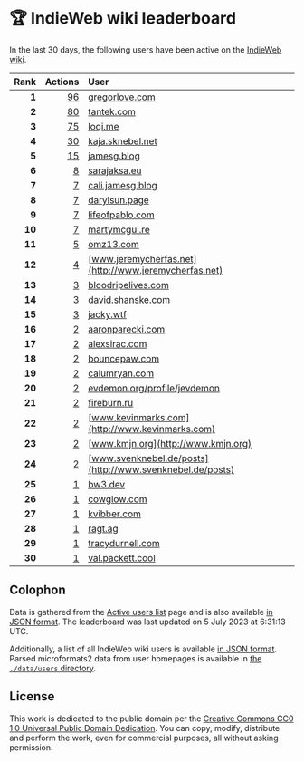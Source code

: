 # 🏆 IndieWeb wiki leaderboard

In the last 30 days, the following users have been active on the [IndieWeb wiki](https://indieweb.org).

| Rank | Actions | User |
|-----:|--------:|:-----|
| **1** | [96](https://indieweb.org/Special:Contributions/Gregorlove.com) | [gregorlove.com](http://gregorlove.com) |
| **2** | [80](https://indieweb.org/Special:Contributions/Tantek.com) | [tantek.com](http://tantek.com) |
| **3** | [75](https://indieweb.org/Special:Contributions/Loqi.me) | [loqi.me](http://loqi.me) |
| **4** | [30](https://indieweb.org/Special:Contributions/Kaja.sknebel.net) | [kaja.sknebel.net](http://kaja.sknebel.net) |
| **5** | [15](https://indieweb.org/Special:Contributions/Jamesg.blog) | [jamesg.blog](http://jamesg.blog) |
| **6** | [8](https://indieweb.org/Special:Contributions/Sarajaksa.eu) | [sarajaksa.eu](http://sarajaksa.eu) |
| **7** | [7](https://indieweb.org/Special:Contributions/Cali.jamesg.blog) | [cali.jamesg.blog](http://cali.jamesg.blog) |
| **8** | [7](https://indieweb.org/Special:Contributions/Darylsun.page) | [darylsun.page](http://darylsun.page) |
| **9** | [7](https://indieweb.org/Special:Contributions/Lifeofpablo.com) | [lifeofpablo.com](http://lifeofpablo.com) |
| **10** | [7](https://indieweb.org/Special:Contributions/Martymcgui.re) | [martymcgui.re](http://martymcgui.re) |
| **11** | [5](https://indieweb.org/Special:Contributions/Omz13.com) | [omz13.com](http://omz13.com) |
| **12** | [4](https://indieweb.org/Special:Contributions/Www.jeremycherfas.net) | [www.jeremycherfas.net](http://www.jeremycherfas.net) |
| **13** | [3](https://indieweb.org/Special:Contributions/Bloodripelives.com) | [bloodripelives.com](http://bloodripelives.com) |
| **14** | [3](https://indieweb.org/Special:Contributions/David.shanske.com) | [david.shanske.com](http://david.shanske.com) |
| **15** | [3](https://indieweb.org/Special:Contributions/Jacky.wtf) | [jacky.wtf](http://jacky.wtf) |
| **16** | [2](https://indieweb.org/Special:Contributions/Aaronparecki.com) | [aaronparecki.com](http://aaronparecki.com) |
| **17** | [2](https://indieweb.org/Special:Contributions/Alexsirac.com) | [alexsirac.com](http://alexsirac.com) |
| **18** | [2](https://indieweb.org/Special:Contributions/Bouncepaw.com) | [bouncepaw.com](http://bouncepaw.com) |
| **19** | [2](https://indieweb.org/Special:Contributions/Calumryan.com) | [calumryan.com](http://calumryan.com) |
| **20** | [2](https://indieweb.org/Special:Contributions/Evdemon.org_profile_jevdemon) | [evdemon.org/profile/jevdemon](http://evdemon.org/profile/jevdemon) |
| **21** | [2](https://indieweb.org/Special:Contributions/Fireburn.ru) | [fireburn.ru](http://fireburn.ru) |
| **22** | [2](https://indieweb.org/Special:Contributions/Www.kevinmarks.com) | [www.kevinmarks.com](http://www.kevinmarks.com) |
| **23** | [2](https://indieweb.org/Special:Contributions/Www.kmjn.org) | [www.kmjn.org](http://www.kmjn.org) |
| **24** | [2](https://indieweb.org/Special:Contributions/Www.svenknebel.de_posts) | [www.svenknebel.de/posts](http://www.svenknebel.de/posts) |
| **25** | [1](https://indieweb.org/Special:Contributions/Bw3.dev) | [bw3.dev](http://bw3.dev) |
| **26** | [1](https://indieweb.org/Special:Contributions/Cowglow.com) | [cowglow.com](http://cowglow.com) |
| **27** | [1](https://indieweb.org/Special:Contributions/Kvibber.com) | [kvibber.com](http://kvibber.com) |
| **28** | [1](https://indieweb.org/Special:Contributions/Ragt.ag) | [ragt.ag](http://ragt.ag) |
| **29** | [1](https://indieweb.org/Special:Contributions/Tracydurnell.com) | [tracydurnell.com](http://tracydurnell.com) |
| **30** | [1](https://indieweb.org/Special:Contributions/Val.packett.cool) | [val.packett.cool](http://val.packett.cool) |


## Colophon

Data is gathered from the [Active users list](https://indieweb.org/Special:ActiveUsers) page and is also available [in JSON format](https://github.com/jgarber623/indieweb-wiki-leaderboard/blob/main/data/leaderboard.json). The leaderboard was last updated on 5 July 2023 at 6:31:13 UTC.

Additionally, a list of all IndieWeb wiki users is available [in JSON format](https://github.com/jgarber623/indieweb-wiki-leaderboard/blob/main/data/users.json). Parsed microformats2 data from user homepages is available in [the `./data/users` directory](https://github.com/jgarber623/indieweb-wiki-leaderboard/blob/main/data/users).

## License

This work is dedicated to the public domain per the [Creative Commons CC0 1.0 Universal Public Domain Dedication](https://creativecommons.org/publicdomain/zero/1.0/). You can copy, modify, distribute and perform the work, even for commercial purposes, all without asking permission.
